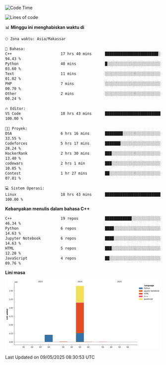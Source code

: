 <!--START_SECTION:waka-->
![Code Time](http://img.shields.io/badge/Code%20Time-200%20hrs%2019%20mins-blue)

![Lines of code](https://img.shields.io/badge/Sejak%20Hello%20World%20aku%20telah%20menulis-1.9%20million%20baris%20kode-blue)

📊 **Minggu ini menghabiskan waktu di** 

```text
🕑︎ Zona waktu: Asia/Makassar

💬 Bahasa: 
C++                      17 hrs 40 mins      ████████████████████████░   94.43 % 
Python                   40 mins             █░░░░░░░░░░░░░░░░░░░░░░░░   03.60 % 
Text                     11 mins             ░░░░░░░░░░░░░░░░░░░░░░░░░   01.02 % 
PHP                      7 mins              ░░░░░░░░░░░░░░░░░░░░░░░░░   00.70 % 
Other                    2 mins              ░░░░░░░░░░░░░░░░░░░░░░░░░   00.24 % 

🔥 Editor: 
VS Code                  18 hrs 43 mins      █████████████████████████   100.00 % 

🐱‍💻 Proyek: 
DSA                      6 hrs 16 mins       ████████░░░░░░░░░░░░░░░░░   33.55 % 
Codeforces               5 hrs 17 mins       ███████░░░░░░░░░░░░░░░░░░   28.24 % 
HackerRank               2 hrs 30 mins       ███░░░░░░░░░░░░░░░░░░░░░░   13.40 % 
codewars                 2 hrs 1 min         ███░░░░░░░░░░░░░░░░░░░░░░   10.85 % 
Contest                  1 hr 27 mins        ██░░░░░░░░░░░░░░░░░░░░░░░   07.81 % 

💻 Sistem Operasi: 
Linux                    18 hrs 43 mins      █████████████████████████   100.00 % 
```

**Kebanyakan menulis dalam bahasa C++** 

```text
C++                      19 repos            ████████████░░░░░░░░░░░░░   46.34 % 
Python                   6 repos             ████░░░░░░░░░░░░░░░░░░░░░   14.63 % 
Jupyter Notebook         6 repos             ████░░░░░░░░░░░░░░░░░░░░░   14.63 % 
HTML                     5 repos             ███░░░░░░░░░░░░░░░░░░░░░░   12.20 % 
JavaScript               4 repos             ██░░░░░░░░░░░░░░░░░░░░░░░   09.76 % 
```



**Lini masa**

![Lines of Code chart](https://raw.githubusercontent.com/yusuf601/yusuf601/main/assets/bar_graph.png)


 Last Updated on 09/05/2025 08:30:53 UTC
<!--END_SECTION:waka-->
